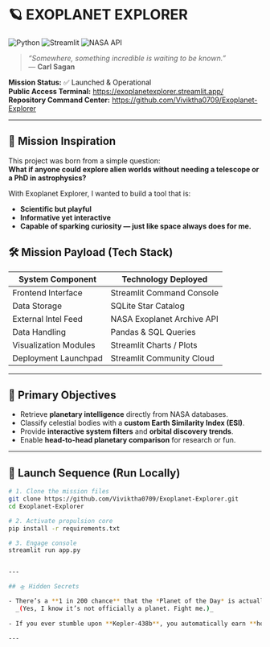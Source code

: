 # 🪐 EXOPLANET EXPLORER

![Python](https://img.shields.io/badge/Python-3.10+-blue)
![Streamlit](https://img.shields.io/badge/Built%20with-Streamlit-red)
![NASA API](https://img.shields.io/badge/Data%20Source-NASA%20Exoplanet%20Archive-orange)

> *“Somewhere, something incredible is waiting to be known.”*  
> — **Carl Sagan**

**Mission Status:** ✅ Launched & Operational  
**Public Access Terminal:** https://exoplanetexplorer.streamlit.app/  
**Repository Command Center:** https://github.com/Viviktha0709/Exoplanet-Explorer

---

## 🌠 Mission Inspiration

This project was born from a simple question:  
**What if anyone could explore alien worlds without needing a telescope or a PhD in astrophysics?**

With Exoplanet Explorer, I wanted to build a tool that is:
- **Scientific but playful**
- **Informative yet interactive**
- **Capable of sparking curiosity — just like space always does for me.**


## 🛠 Mission Payload (Tech Stack)

| System Component | Technology Deployed |
|------------------|--------------------|
| Frontend Interface | Streamlit Command Console |
| Data Storage | SQLite Star Catalog |
| External Intel Feed | NASA Exoplanet Archive API |
| Data Handling | Pandas & SQL Queries |
| Visualization Modules | Streamlit Charts / Plots |
| Deployment Launchpad | Streamlit Community Cloud |

---

## 🎯 Primary Objectives

- Retrieve **planetary intelligence** directly from NASA databases.
- Classify celestial bodies with a **custom Earth Similarity Index (ESI)**.
- Provide **interactive system filters** and **orbital discovery trends**.
- Enable **head-to-head planetary comparison** for research or fun.

---

## 🔭 Launch Sequence (Run Locally)

```bash
# 1. Clone the mission files
git clone https://github.com/Viviktha0709/Exoplanet-Explorer.git
cd Exoplanet-Explorer

# 2. Activate propulsion core
pip install -r requirements.txt

# 3. Engage console
streamlit run app.py


---

## 🛸 Hidden Secrets

- There’s a **1 in 200 chance** that the *Planet of the Day* is actually **Pluto** —  
  _(Yes, I know it’s not officially a planet. Fight me.)_
  
- If you ever stumble upon **Kepler-438b**, you automatically earn **honorary Exoplanet Citizenship**.

---

